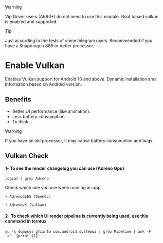 > [!WARNING]
> Vip Driver users (A660+) do not need to use this module. Boot based vulkan is enabled and supported.

> [!TIP]
> Just according to the tests of some telegram users. Recommended if you have a Snapdragon 888 or better processor.

# Enable Vulkan
Enables Vulkan support for Android 10 and above. Dynamic installation and information based on Android version.

## Benefits
+ Better UI performance (like animation).
+ Less battery consumption.
+ To think...

> [!WARNING]
> If you have an old processor, it may cause battery consumption and bugs.

## Vulkan Check

#### 1- To see the render changelog you can use (Adreno Gpu)

```
logcat | grep Adreno
```

Check which one you use when running an app

`• AdrenoGLES (OpenGL)`

`• AdrenoVK (Vulkan)`

#### 2- To check which UI render pipeline is currently being used, use this command in termux

```
su -c dumpsys gfxinfo com.android.systemui | grep Pipeline | awk -F '=' '{print $2}'
```
